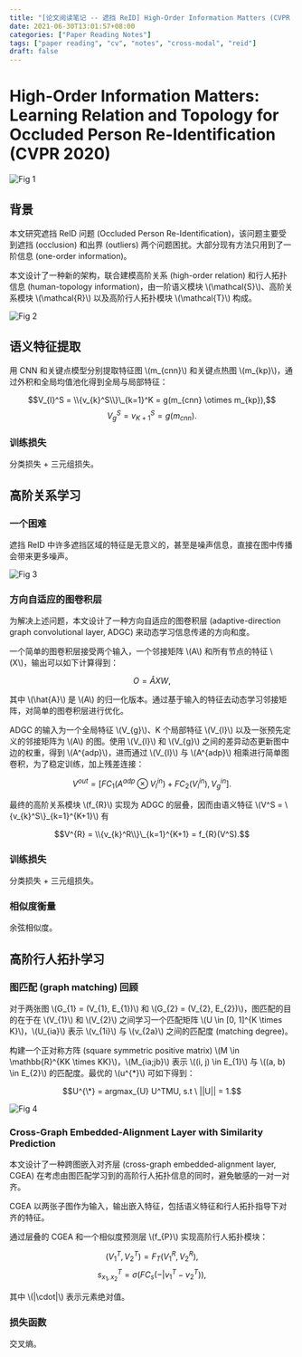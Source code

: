 ```yaml
---
title: "[论文阅读笔记 -- 遮挡 ReID] High-Order Information Matters (CVPR 2020)"
date: 2021-06-30T13:01:57+08:00
categories: ["Paper Reading Notes"]
tags: ["paper reading", "cv", "notes", "cross-modal", "reid"]
draft: false
---
```


# High-Order Information Matters: Learning Relation and Topology for Occluded Person Re-Identification (CVPR 2020)

![Fig 1](/images/2021/PRN28/1.png)

## 背景

本文研究遮挡 ReID 问题 (Occluded Person Re-Identification)，该问题主要受到遮挡 (occlusion) 和出界 (outliers) 两个问题困扰。大部分现有方法只用到了一阶信息 (one-order information)。  

本文设计了一种新的架构，联合建模高阶关系 (high-order relation) 和行人拓扑信息 (human-topology information)，由一阶语义模块 \\(\mathcal{S}\\)、高阶关系模块 \\(\mathcal{R}\\) 以及高阶行人拓扑模块 \\(\mathcal{T}\\) 构成。  

![Fig 2](/images/2021/PRN28/2.png)

## 语义特征提取

用 CNN 和关键点模型分别提取特征图 \\(m_{cnn}\\) 和关键点热图 \\(m_{kp}\\)，通过外积和全局均值池化得到全局与局部特征：  

$$V_{l}^S = \\{v_{k}^S\\}\_{k=1}^K = g(m_{cnn} \otimes m_{kp}),$$
$$V_{g}^S = v_{K+1}^S = g(m_{cnn}).$$  

### 训练损失
分类损失 + 三元组损失。  

## 高阶关系学习

### 一个困难
遮挡 ReID 中许多遮挡区域的特征是无意义的，甚至是噪声信息，直接在图中传播会带来更多噪声。  

![Fig 3](/images/2021/PRN28/3.png)

### 方向自适应的图卷积层
为解决上述问题，本文设计了一种方向自适应的图卷积层 (adaptive-direction graph convolutional layer, ADGC) 来动态学习信息传递的方向和度。  

一个简单的图卷积层接受两个输入，一个邻接矩阵 \\(A\\) 和所有节点的特征 \\(X\\)，输出可以如下计算得到：  

$$O = \hat{A}XW,$$  

其中 \\(\hat{A}\\) 是 \\(A\\) 的归一化版本。通过基于输入的特征去动态学习邻接矩阵，对简单的图卷积层进行优化。  

ADGC 的输入为一个全局特征 \\(V_{g}\\)、K 个局部特征 \\(V_{l}\\) 以及一张预先定义的邻接矩阵为 \\(A\\) 的图。使用 \\(V_{l}\\) 和 \\(V_{g}\\) 之间的差异动态更新图中边的权重，得到 \\(A^{adp}\\)，进而通过 \\(V_{l}\\) 与 \\(A^{adp}\\) 相乘进行简单图卷积，为了稳定训练，加上残差连接：  

$$V^{out} = [FC_{1}(A^{adp} \otimes V_{l}^{in}) + FC_{2}(V_{l}^{in}), V_{g}^{in}].$$  

最终的高阶关系模块 \\(f_{R}\\) 实现为 ADGC 的层叠，因而由语义特征 \\(V^S = \\{v_{k}^S\\}\_{k=1}^{K+1}\\) 有  

$$V^{R} = \\{v_{k}^R\\}\_{k=1}^{K+1} = f_{R}(V^S).$$  

### 训练损失
分类损失 + 三元组损失。  

### 相似度衡量
余弦相似度。  

## 高阶行人拓扑学习

### 图匹配 (graph matching) 回顾
对于两张图 \\(G_{1} = (V_{1}, E_{1})\\) 和 \\(G_{2} = (V_{2}, E_{2})\\)，图匹配的目的在于在 \\(V_{1}\\) 和 \\(V_{2}\\) 之间学习一个匹配矩阵 \\(U \in [0, 1]^{K \times K}\\)，\\(U_{ia}\\) 表示 \\(v_{1i}\\) 与 \\(v_{2a}\\) 之间的匹配度 (matching degree)。  

构建一个正对称方阵 (square symmetric positive matrix) \\(M \in \mathbb{R}^{KK \times KK}\\)，\\(M_{ia;jb}\\) 表示 \\((i, j) \in E_{1}\\) 与 \\((a, b) \in E_{2}\\) 的匹配度。最优的 \\(u^{\*}\\) 可如下得到：  

$$U^{\*} = argmax_{U} U^TMU, s.t \ ||U|| = 1.$$  

![Fig 4](/images/2021/PRN28/4.png)

### Cross-Graph Embedded-Alignment Layer with Similarity Prediction
本文设计了一种跨图嵌入对齐层 (cross-graph embedded-alignment layer, CGEA) 在考虑由图匹配学习到的高阶行人拓扑信息的同时，避免敏感的一对一对齐。  

CGEA 以两张子图作为输入，输出嵌入特征，包括语义特征和行人拓扑指导下对齐的特征。  

通过层叠的 CGEA 和一个相似度预测层 \\(f_{P}\\) 实现高阶行人拓扑模块：  

$$(V_{1}^T, V_{2}^T) = F_{T}(V_{1}^R, V_{2}^R),$$
$$s_{x_{1}, x_{2}}^T = \sigma(FC_{s}(-|v_{1}^T-v_{2}^T)),$$  

其中 \\(|\cdot|\\) 表示元素绝对值。  

### 损失函数
交叉熵。  
